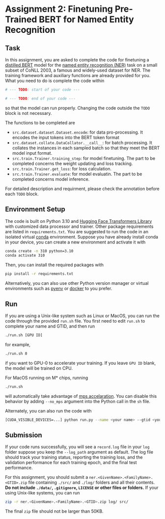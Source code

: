 # Assignment 2: Finetuning Pre-Trained BERT for Named Entity Recognition

## Task
In this assignment, you are asked to complete the code for finetuning a [distilled BERT](https://arxiv.org/abs/1910.01108) model for the [named entity recognition (NER)](https://cs230.stanford.edu/blog/namedentity/) task on a small subset of CoNLL 2003, a famous and widely-used dataset for NER.
The training framework and auxiliary functions are already provided for you.
What you need to do is complete the code within
```python
# --- TODO: start of your code ---

# --- TODO: end of your code ---
```
so that the model can run properly.
Changing the code outside the `TODO` block is not necessary.

The functions to be completed are
- `src.dataset.dataset.Dataset.encode`: for data pro-processing.
It encodes the input tokens into the BERT token format
- `src.dataset.collate.DataCollator.__call__`: for batch processing.
It collates the instances in each sampled batch so that they meet the BERT model input format.
- `src.train.Trainer.training_step`: for model finetuning.
The part to be completed concerns the weight updating and loss tracking.
- `src.train.Trainer.get_loss`: for loss calculation.
- `src.train.Trainer.evaluate`: for model evaluatin.
The part to be completed concerns model inference.

For detailed description and requirment, please check the annotation before each `TODO` block.

## Environment Setup
The code is built on Python 3.10 and [Hugging Face Transformers Library](https://github.com/huggingface/transformers) with customized data processor and trainer.
Other package requirements are listed in `requirements.txt`.
You are suggested to run the code in an isolated virtual [conda](https://www.anaconda.com/) environment.
Suppose you have already install conda in your device, you can create a new environment and activate it with
```bash
conda create -n 310 python=3.10
conda activate 310
```
Then, you can install the required packages with
```bash
pip install -r requirements.txt
```

Alternatively, you can also use other Python version manager or virtual environments such as [pyenv](https://github.com/pyenv/pyenv) or [docker](https://www.docker.com/) to you prefer.

## Run

If you are using a Unix-like system such as Linux or MacOS, you can run the code through the provided `run.sh` file.
You first need to edit `run.sh` to complete your name and GTID, and then run
```bash
./run.sh [GPU ID]
```
for example, 
```bash
./run.sh 0
```
if you want to GPU-0 to accelerate your training.
If you leave `GPU ID` blank, the model will be trained on CPU.

For MacOS running on M* chips, running
```bash
./run.sh
```
will automatically take advantage of [mps accelaration](https://developer.apple.com/metal/pytorch/).
You can disable this behavior by adding `--no_mps` argument into the Python call in the `sh` file.

Alternately, you can also run the code with 
```bash
[CUDA_VISIBLE_DEVICES=...] python run.py --name <your name> --gtid <your GTID>[other arguments...]
```

## Submission

If your code runs successfully, you will see a `record.log` file in your `log` folder suppose you keep the `--log_path` argument as default.
The log file should track your training status, reporting the training loss, and the validation performance for each training epoch, and the final test performance.

For this assignment, you should submit a `ner.<GivenName>.<FamilyName>.<GTID>.zip` file containing `./src/` and `./log/` folders and all their contents.
**Do not include `./data/`, `.gitignore`, `LICENSE` or other files or folders.**
If your using Unix-like systems, you can run
```bash
zip -r ner.<GivenName>.<FamilyName>.<GTID>.zip log/ src/
```
The final `zip` file should not be larger than 50KB.
